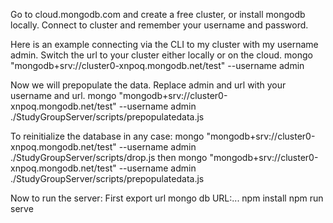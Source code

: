 Go to cloud.mongodb.com and create a free cluster, or install mongodb locally.
Connect to cluster and remember your username and password.

Here is an example connecting via the CLI to my cluster with my username admin.
Switch the url to your cluster either locally or on the cloud.
mongo "mongodb+srv://cluster0-xnpoq.mongodb.net/test"  --username admin 

Now we will prepopulate the data. Replace admin and url with your username and url.
mongo "mongodb+srv://cluster0-xnpoq.mongodb.net/test"  --username admin  ./StudyGroupServer/scripts/prepopulatedata.js

To reinitialize the database in any case:
mongo "mongodb+srv://cluster0-xnpoq.mongodb.net/test"  --username admin  ./StudyGroupServer/scripts/drop.js
then
mongo "mongodb+srv://cluster0-xnpoq.mongodb.net/test"  --username admin  ./StudyGroupServer/scripts/prepopulatedata.js

Now to run the server:
First export url mongo db URL:...
npm install
npm run serve